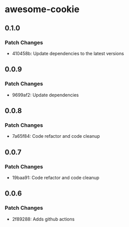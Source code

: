 # awesome-cookie

## 0.1.0

### Patch Changes

- 410458b: Update dependencies to the latest versions

## 0.0.9

### Patch Changes

- 9699af2: Update dependencies

## 0.0.8

### Patch Changes

- 7a65f84: Code refactor and code cleanup

## 0.0.7

### Patch Changes

- 19baa91: Code refactor and code cleanup

## 0.0.6

### Patch Changes

- 2f89288: Adds github actions
